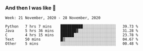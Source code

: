  ### And then I was like 🥱
<!--
**Mat2ja/Mat2ja** is a ✨ _special_ ✨ repository because its `README.md` (this file) appears on your GitHub profile.

Here are some ideas to get you started:

- 🔭 I’m currently working on ...
- 🌱 I’m currently learning ...
- 👯 I’m looking to collaborate on ...
- 🤔 I’m looking for help with ...
- 💬 Ask me about ...
- 📫 How to reach me: ...
- 😄 Pronouns: ...
- ⚡ Fun fact: ...
-->

<!--START_SECTION:waka-->
```text
Week: 21 November, 2020 - 28 November, 2020

Python   7 hrs 7 mins    ██████████░░░░░░░░░░░░░░░   39.73 % 
Java     5 hrs 36 mins   ███████▓░░░░░░░░░░░░░░░░░   31.28 % 
C        4 hrs 15 mins   ██████░░░░░░░░░░░░░░░░░░░   23.78 % 
Text     50 mins         █▒░░░░░░░░░░░░░░░░░░░░░░░   04.67 % 
Other    5 mins          ░░░░░░░░░░░░░░░░░░░░░░░░░   00.48 % 
```
<!--END_SECTION:waka-->
